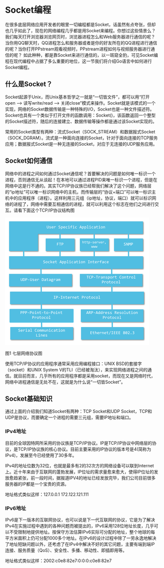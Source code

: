 # Socket编程
在很多底层网络应用开发者的眼里一切编程都是Socket，话虽然有点夸张，但却也几乎如此了，现在的网络编程几乎都是用Socket来编程。你想过这些情景么？我们每天打开浏览器浏览网页时，浏览器进程怎么和Web服务器进行通信的呢？当你用QQ聊天时，QQ进程怎么和服务器或者是你的好友所在的QQ进程进行通信的呢？当你打开PPstream观看视频时，PPstream进程如何与视频服务器进行通信的呢？ 如此种种，都是靠Socket来进行通信的，以一斑窥全豹，可见Socket编程在现代编程中占据了多么重要的地位，这一节我们将介绍Go语言中如何进行Socket编程。

## 什么是Socket？
Socket起源于Unix，而Unix基本哲学之一就是“一切皆文件”，都可以用“打开open –> 读写write/read –> 关闭close”模式来操作。Socket就是该模式的一个实现，网络的Socket数据传输是一种特殊的I/O，Socket也是一种文件描述符。Socket也具有一个类似于打开文件的函数调用：Socket()，该函数返回一个整型的Socket描述符，随后的连接建立、数据传输等操作都是通过该Socket实现的。

常用的Socket类型有两种：流式Socket（SOCK_STREAM）和数据报式Socket（SOCK_DGRAM）。流式是一种面向连接的Socket，针对于面向连接的TCP服务应用；数据报式Socket是一种无连接的Socket，对应于无连接的UDP服务应用。

## Socket如何通信
网络中的进程之间如何通过Socket通信呢？首要解决的问题是如何唯一标识一个进程，否则通信无从谈起！在本地可以通过进程PID来唯一标识一个进程，但是在网络中这是行不通的。其实TCP/IP协议族已经帮我们解决了这个问题，网络层的“ip地址”可以唯一标识网络中的主机，而传输层的“协议+端口”可以唯一标识主机中的应用程序（进程）。这样利用三元组（ip地址，协议，端口）就可以标识网络的进程了，网络中需要互相通信的进程，就可以利用这个标志在他们之间进行交互。请看下面这个TCP/IP协议结构图

![](1.socket.png?raw=true)

图1 七层网络协议图

使用TCP/IP协议的应用程序通常采用应用编程接口：UNIX BSD的套接字（socket）和UNIX System V的TLI（已经被淘汰），来实现网络进程之间的通信。就目前而言，几乎所有的应用程序都是采用socket，而现在又是网络时代，网络中进程通信是无处不在，这就是为什么说“一切皆Socket”。

## Socket基础知识
通过上面的介绍我们知道Socket有两种：TCP Socket和UDP Socket，TCP和UDP是协议，而要确定一个进程的需要三元组，需要IP地址和端口。

### IPv4地址
目前的全球因特网所采用的协议族是TCP/IP协议。IP是TCP/IP协议中网络层的协议，是TCP/IP协议族的核心协议。目前主要采用的IP协议的版本号是4(简称为IPv4)，发展至今已经使用了30多年。

IPv4的地址位数为32位，也就是最多有2的32次方的网络设备可以联到Internet上。近十年来由于互联网的蓬勃发展，IP位址的需求量愈来愈大，使得IP位址的发放愈趋紧张，前一段时间，据报道IPV4的地址已经发放完毕，我们公司目前很多服务器的IP都是一个宝贵的资源。

地址格式类似这样：127.0.0.1 172.122.121.111

### IPv6地址
IPv6是下一版本的互联网协议，也可以说是下一代互联网的协议，它是为了解决IPv4在实施过程中遇到的各种问题而被提出的，IPv6采用128位地址长度，几乎可以不受限制地提供地址。按保守方法估算IPv6实际可分配的地址，整个地球的每平方米面积上仍可分配1000多个地址。在IPv6的设计过程中除了一劳永逸地解决了地址短缺问题以外，还考虑了在IPv4中解决不好的其它问题，主要有端到端IP连接、服务质量（QoS）、安全性、多播、移动性、即插即用等。

地址格式类似这样：2002:c0e8:82e7:0:0:0:c0e8:82e7
